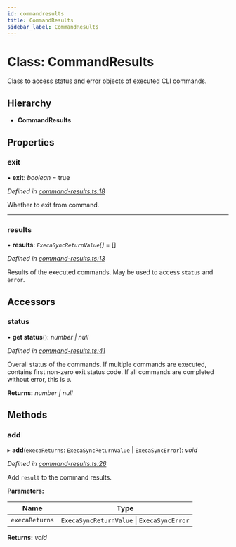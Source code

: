 ```yaml
---
id: commandresults
title: CommandResults
sidebar_label: CommandResults
---
```


# Class: CommandResults

Class to access status and error objects of executed CLI commands.

## Hierarchy

* **CommandResults**

## Properties

###  exit

• **exit**: *boolean* = true

*Defined in [command-results.ts:18](https://github.com/ozum/intermodular/blob/4dd044c/src/command-results.ts#L18)*

Whether to exit from command.

___

###  results

• **results**: *`ExecaSyncReturnValue`[]* =  []

*Defined in [command-results.ts:13](https://github.com/ozum/intermodular/blob/4dd044c/src/command-results.ts#L13)*

Results of the executed commands. May be used to access `status` and `error`.

## Accessors

###  status

• **get status**(): *number | null*

*Defined in [command-results.ts:41](https://github.com/ozum/intermodular/blob/4dd044c/src/command-results.ts#L41)*

Overall status of the commands. If multiple commands are executed, contains first non-zero exit status code.
If all commands are completed without error, this is `0`.

**Returns:** *number | null*

## Methods

###  add

▸ **add**(`execaReturns`: `ExecaSyncReturnValue` | `ExecaSyncError`): *void*

*Defined in [command-results.ts:26](https://github.com/ozum/intermodular/blob/4dd044c/src/command-results.ts#L26)*

Add `result` to the command results.

**Parameters:**

Name | Type |
------ | ------ |
`execaReturns` | `ExecaSyncReturnValue` \| `ExecaSyncError` |

**Returns:** *void*